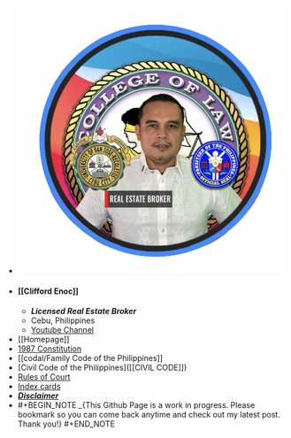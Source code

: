 - ![paksiteer-clifford-enoc.png](../assets/paksiteer-clifford-enoc_1666949696061_0.png)
- #### **[[Clifford Enoc]]**
	- ***Licensed Real Estate Broker***
	- Cebu, Philippines
	- [Youtube Channel](https://www.youtube.com/cliffordenoc)
- [[Homepage]]
- [1987 Constitution]([[CONSTI_1987_Annotated]])
- [[codal/Family Code of the Philippines]]
- [Civil Code of the Philippines]([[CIVIL CODE]])
- [Rules of Court]([[ROC_Annotated]])
- [Index cards]([[Index_Cards]])
- [***Disclaimer***](((635b3d4a-3926-469b-8dd5-980f6f7c1721)))
- #+BEGIN_NOTE
  _{This Github Page is a work in progress. Please bookmark so you can come back anytime and check out my latest post. Thank you!}
  #+END_NOTE